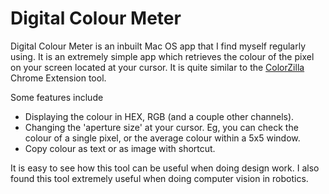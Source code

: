# Digital Colour Meter

Digital Colour Meter is an inbuilt Mac OS app that I find myself regularly using. It is an extremely simple app which retrieves the colour of the pixel on your screen located at your cursor. It is quite similar to the [ColorZilla](https://www.colorzilla.com/) Chrome Extension tool.

Some features include

* Displaying the colour in HEX, RGB \(and a couple other channels\).
* Changing the 'aperture size' at your cursor. Eg, you can check the colour of a single pixel, or the average colour within a 5x5 window.
* Copy colour as text or as image with shortcut.

It is easy to see how this tool can be useful when doing design work. I also found this tool extremely useful when doing computer vision in robotics.

